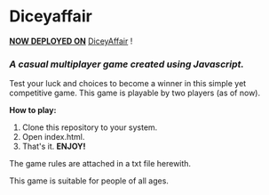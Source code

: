 # Diceyaffair

<B><u>NOW DEPLOYED ON</B></u> <a href="https://diceyaffair.netlify.com/">DiceyAffair</a> !

<h3><em>A casual multiplayer game created using Javascript.</em></h3>

Test your luck and choices to become a winner in this simple yet competitive game.
This game is playable by two players (as of now).


<B> How to play: </B> <br>
1. Clone this repository to your system.
2. Open index.html.
3. That's it. <b>ENJOY!</b>

The game rules are attached in a txt file herewith.

This game is suitable for people of all ages.
